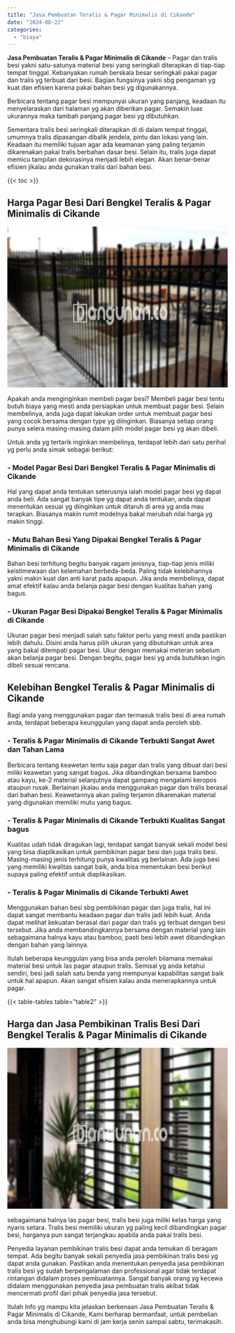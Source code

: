 ```yaml
---
title: "Jasa Pembuatan Teralis & Pagar Minimalis di Cikande"
date: "2024-08-22"
categories: 
  - "biaya"
---
```


**Jasa Pembuatan Teralis & Pagar Minimalis di Cikande** – Pagar dan tralis besi yakni satu-satunya material besi yang seringkali diterapkan di tiap-tiap tempat tinggal. Kebanyakan rumah berskala besar seringkali pakai pagar dan tralis yg terbuat dari besi. Bagian fungsinya yakni sbg pengaman yg kuat dan efisien karena pakai bahan besi yg digunakannya.

Berbicara tentang pagar besi mempunyai ukuran yang panjang, keadaan itu menyelaraskan dari halaman yg akan diberikan pagar. Semakin luas ukurannya maka tambah panjang pagar besi yg dibutuhkan.

Sementara tralis besi seringkali diterapkan di di dalam tempat tinggal, umumnya tralis dipasangan dibalik jendela, pintu dan lokasi yang lain. Keadaan itu memiliki tujuan agar ada keamanan yang paling terjamin dikarenakan pakai tralis berbahan dasar besi. Selain itu, tralis juga dapat memicu tampilan dekorasinya menjadi lebih elegan. Akan benar-benar efisien jikalau anda gunakan tralis dari bahan besi.

{{< toc >}}

## Harga Pagar Besi Dari Bengkel Teralis & Pagar Minimalis di Cikande

![Jasa Pembuatan Teralis & Pagar Minimalis di Cikande](/images/pagar-minimalis-murah-06.png)

Apakah anda menginginkan membeli pagar besi? Membeli pagar besi tentu butuh biaya yang mesti anda persiapkan untuk membuat pagar besi. Selain membelinya, anda juga dapat lakukan order untuk membuat pagar besi yang cocok bersama dengan type yg diinginkan. Biasanya setiap orang punya selera masing-masing dalam pilih model pagar besi yg akan dibeli.

Untuk anda yg tertarik inginkan membelinya, terdapat lebih dari satu perihal yg perlu anda simak sebagai berikut:
### \- Model Pagar Besi Dari Bengkel Teralis & Pagar Minimalis di Cikande

Hal yang dapat anda tentukan seterusnya ialah model pagar besi yg dapat anda beli. Ada sangat banyak tipe yg dapat anda tentukan, anda dapat menentukan sesuai yg diinginkan untuk ditaruh di area yg anda mau terapkan. Biasanya makin rumit modelnya bakal merubah nilai harga yg makin tinggi.

### \- Mutu Bahan Besi Yang Dipakai Bengkel Teralis & Pagar Minimalis di Cikande

Bahan besi terhitung begitu banyak ragam jenisnya, tiap-tiap jenis miliki keistimewaan dan kelemahan berbeda-beda. Paling tidak kelebihannya yakni makin kuat dan anti karat pada apapun. Jika anda membelinya, dapat amat efektif kalau anda belanja pagar besi dengan kualitas bahan yang bagus.

### \- Ukuran Pagar Besi Dipakai Bengkel Teralis & Pagar Minimalis di Cikande

Ukuran pagar besi menjadi salah satu faktor perlu yang mesti anda pastikan lebih dahulu. Disini anda harus pilih ukuran yang dibutuhkan untuk area yang bakal ditempati pagar besi. Ukur dengan memakai meteran sebelum akan belanja pagar besi. Dengan begitu, pagar besi yg anda butuhkan ingin dibeli sesuai rencana.

## Kelebihan Bengkel Teralis & Pagar Minimalis di Cikande

Bagi anda yang menggunakan pagar dan termasuk tralis besi di area rumah anda, terdapat beberapa keunggulan yang dapat anda peroleh sbb.

### \- Teralis & Pagar Minimalis di Cikande Terbukti Sangat Awet dan Tahan Lama

Berbicara tentang keawetan tentu saja pagar dan tralis yang dibuat dari besi miliki keawetan yang sangat bagus. Jika dibandingkan bersama bamboo atau kayu, ke-2 material selanjutnya dapat gampang mengalami keropos ataupun rusak. Berlainan jikalau anda menggunakan pagar dan tralis berasal dari bahan besi. Keawetannya akan paling terjamin dikarenakan material yang digunakan memiliki mutu yang bagus.

### \- Teralis & Pagar Minimalis di Cikande Terbukti Kualitas Sangat bagus

Kualitas udah tidak diragukan lagi, terdapat sangat banyak sekali model besi yang bisa diaplikasikan untuk pembikinan pagar besi dan juga tralis besi. Masing-masing jenis terhitung punya kwalitas yg berlainan. Ada juga besi yang memiliki kwalitas sangat baik, anda bisa menentukan besi berikut supaya paling efektif untuk diaplikasikan.

### \- Teralis & Pagar Minimalis di Cikande Terbukti Awet

Menggunakan bahan besi sbg pembikinan pagar dan juga tralis, hal ini dapat sangat membantu keadaan pagar dan tralis jadi lebih kuat. Anda dapat melihat kekuatan berasal dari pagar dan tralis yg terbuat dengan besi tersebut. Jika anda membandingkannya bersama dengan material yang lain sebagaimana halnya kayu atau bamboo, pasti besi lebih awet dibandingkan dengan bahan yang lainnya.

Itulah beberapa keunggulan yang bisa anda peroleh bilamana memakai material besi untuk las pagar ataupun tralis. Semisal yg anda ketahui sendiri, besi jadi salah satu benda yang mempunyai kapabilitas sangat baik untuk hal apapun. Akan sangat efisien kalau anda menerapkannya untuk pagar.

{{< table-tables table="table2" >}}

## Harga dan Jasa Pembikinan Tralis Besi Dari Bengkel Teralis & Pagar Minimalis di Cikande

![Jasa Pembuatan Teralis & Pagar Minimalis di Cikande](/images/teralis-minimalis-murah-35.png)

sebagaimana halnya las pagar besi, tralis besi juga miliki kelas harga yang nyaris setara. Tralis besi memiliki ukuran yg paling kecil dibandingkan pagar besi, harganya pun sangat terjangkau apabila anda pakai tralis besi.

Penyedia layanan pembikinan tralis besi dapat anda temukan di beragam tempat. Ada begitu banyak sekali penyedia jasa pembikinan tralis besi yg dapat anda gunakan. Pastikan anda menentukan penyedia jasa pembikinan tralis besi yg sudah berpengalaman dan professional agar tidak terdapat rintangan didalam proses pembuatannya. Sangat banyak orang yg kecewa didalam menggunakan penyedia jasa pembuatan tralis akibat tidak mencermati profil dari pihak penyedia jasa tersebut.

Itulah Info yg mampu kita jelaskan berkenaan Jasa Pembuatan Teralis & Pagar Minimalis di Cikande, Kami berharap bermanfaat, untuk pembelian anda bisa menghubungi kami di jam kerja senin sampai sabtu, terimakasih.
